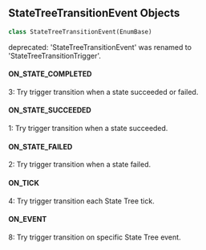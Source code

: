 ## StateTreeTransitionEvent Objects

```python
class StateTreeTransitionEvent(EnumBase)
```

deprecated: 'StateTreeTransitionEvent' was renamed to 'StateTreeTransitionTrigger'.

<a id="unreal.StateTreeTransitionEvent.ON_STATE_COMPLETED"></a>

#### ON_STATE_COMPLETED

3: Try trigger transition when a state succeeded or failed.

<a id="unreal.StateTreeTransitionEvent.ON_STATE_SUCCEEDED"></a>

#### ON_STATE_SUCCEEDED

1: Try trigger transition when a state succeeded.

<a id="unreal.StateTreeTransitionEvent.ON_STATE_FAILED"></a>

#### ON_STATE_FAILED

2: Try trigger transition when a state failed.

<a id="unreal.StateTreeTransitionEvent.ON_TICK"></a>

#### ON_TICK

4: Try trigger transition each State Tree tick.

<a id="unreal.StateTreeTransitionEvent.ON_EVENT"></a>

#### ON_EVENT

8: Try trigger transition on specific State Tree event.

<a id="unreal.EncodeRootBoneAxis"></a>